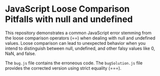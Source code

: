 # JavaScript Loose Comparison Pitfalls with null and undefined

This repository demonstrates a common JavaScript error stemming from the loose comparison operators (==) when dealing with null and undefined values.  Loose comparison can lead to unexpected behavior when you intend to distinguish between null, undefined, and other falsy values like 0, NaN, and false.

The `bug.js` file contains the erroneous code.  The `bugSolution.js` file provides the corrected version using strict equality (===).